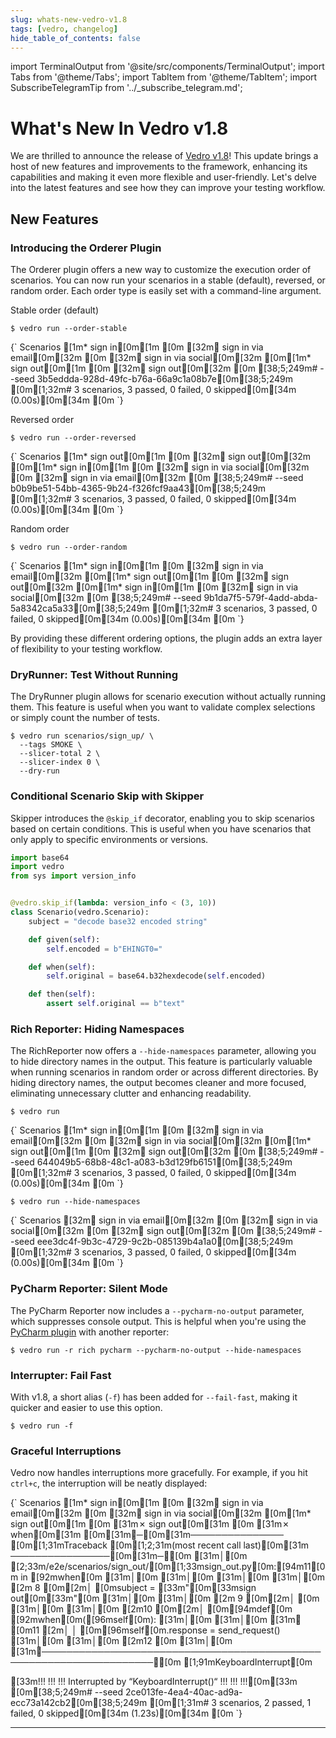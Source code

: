```yaml
---
slug: whats-new-vedro-v1.8
tags: [vedro, changelog]
hide_table_of_contents: false
---
```


import TerminalOutput from '@site/src/components/TerminalOutput';
import Tabs from '@theme/Tabs';
import TabItem from '@theme/TabItem';
import SubscribeTelegramTip from '../_subscribe_telegram.md';

# What's New In Vedro v1.8

We are thrilled to announce the release of [Vedro v1.8](https://pypi.org/project/vedro/)! This update brings a host of new features and improvements to the framework, enhancing its capabilities and making it even more flexible and user-friendly. Let's delve into the latest features and see how they can improve your testing workflow.

<!--truncate-->

## New Features

### Introducing the Orderer Plugin

The Orderer plugin offers a new way to customize the execution order of scenarios. You can now run your scenarios in a stable (default), reversed, or random order. Each order type is easily set with a command-line argument.

<Tabs>
  <TabItem value="stable" label="Stable" default>

Stable order (default)

```shell
$ vedro run --order-stable
```

<TerminalOutput>
{`
Scenarios
[1m* sign in[0m[1m
[0m [32m✔ sign in via email[0m[32m
[0m [32m✔ sign in via social[0m[32m
[0m[1m* sign out[0m[1m
[0m [32m✔ sign out[0m[32m
[0m 
[38;5;249m# --seed 3b5eddda-928d-49fc-b76a-66a9c1a08b7e[0m[38;5;249m
[0m[1;32m# 3 scenarios, 3 passed, 0 failed, 0 skipped[0m[34m (0.00s)[0m[34m
[0m
`}
</TerminalOutput>

  </TabItem>
  <TabItem value="reversed" label="Reversed" default>

Reversed order

```shell
$ vedro run --order-reversed
```

<TerminalOutput>
{`
Scenarios
[1m* sign out[0m[1m
[0m [32m✔ sign out[0m[32m
[0m[1m* sign in[0m[1m
[0m [32m✔ sign in via social[0m[32m
[0m [32m✔ sign in via email[0m[32m
[0m 
[38;5;249m# --seed b0b9be51-54bb-4365-9b24-f326fcf9aa43[0m[38;5;249m
[0m[1;32m# 3 scenarios, 3 passed, 0 failed, 0 skipped[0m[34m (0.00s)[0m[34m
[0m
`}
</TerminalOutput>

  </TabItem>
  <TabItem value="random" label="Random" default>

Random order

```shell
$ vedro run --order-random
```

<TerminalOutput>
{`
Scenarios
[1m* sign in[0m[1m
[0m [32m✔ sign in via email[0m[32m
[0m[1m* sign out[0m[1m
[0m [32m✔ sign out[0m[32m
[0m[1m* sign in[0m[1m
[0m [32m✔ sign in via social[0m[32m
[0m 
[38;5;249m# --seed 9b1da7f5-579f-4add-abda-5a8342ca5a33[0m[38;5;249m
[0m[1;32m# 3 scenarios, 3 passed, 0 failed, 0 skipped[0m[34m (0.00s)[0m[34m
[0m
`}
</TerminalOutput>

  </TabItem>
</Tabs>

By providing these different ordering options, the plugin adds an extra layer of flexibility to your testing workflow.

### DryRunner: Test Without Running

The DryRunner plugin allows for scenario execution without actually running them. This feature is useful when you want to validate complex selections or simply count the number of tests.

```shell
$ vedro run scenarios/sign_up/ \
  --tags SMOKE \
  --slicer-total 2 \
  --slicer-index 0 \
  --dry-run
```


### Conditional Scenario Skip with Skipper

Skipper introduces the `@skip_if` decorator, enabling you to skip scenarios based on certain conditions. This is useful when you have scenarios that only apply to specific environments or versions.

```python
import base64
import vedro
from sys import version_info


@vedro.skip_if(lambda: version_info < (3, 10))
class Scenario(vedro.Scenario):
    subject = "decode base32 encoded string"

    def given(self):
        self.encoded = b"EHINGT0="

    def when(self):
        self.original = base64.b32hexdecode(self.encoded)

    def then(self):
        assert self.original == b"text"
```

### Rich Reporter: Hiding Namespaces

The RichReporter now offers a `--hide-namespaces` parameter, allowing you to hide directory names in the output. This feature is particularly valuable when running scenarios in random order or across different directories. By hiding directory names, the output becomes cleaner and more focused, eliminating unnecessary clutter and enhancing readability.

<Tabs>
  <TabItem value="with_namespaces" label="Show Namespaces" default>

```shell
$ vedro run
```

<TerminalOutput>
{`
Scenarios
[1m* sign in[0m[1m
[0m [32m✔ sign in via email[0m[32m
[0m [32m✔ sign in via social[0m[32m
[0m[1m* sign out[0m[1m
[0m [32m✔ sign out[0m[32m
[0m 
[38;5;249m# --seed 644049b5-68b8-48c1-a083-b3d129fb6151[0m[38;5;249m
[0m[1;32m# 3 scenarios, 3 passed, 0 failed, 0 skipped[0m[34m (0.00s)[0m[34m
[0m
`}
</TerminalOutput>

  </TabItem>
  <TabItem value="without_namespaces" label="Hide Namespaces">

```shell
$ vedro run --hide-namespaces
```

<TerminalOutput>
{`
Scenarios
 [32m✔ sign in via email[0m[32m
[0m [32m✔ sign in via social[0m[32m
[0m [32m✔ sign out[0m[32m
[0m 
[38;5;249m# --seed eee3dc4f-9b3c-4729-9c2b-085139b4a1a0[0m[38;5;249m
[0m[1;32m# 3 scenarios, 3 passed, 0 failed, 0 skipped[0m[34m (0.00s)[0m[34m
[0m
`}
</TerminalOutput>

  </TabItem>
</Tabs>

### PyCharm Reporter: Silent Mode

The PyCharm Reporter now includes a `--pycharm-no-output` parameter, which suppresses console output. This is helpful when you're using the [PyCharm plugin](https://plugins.jetbrains.com/plugin/18227-vedro) with another reporter:

```shell
$ vedro run -r rich pycharm --pycharm-no-output --hide-namespaces
```

### Interrupter: Fail Fast

With v1.8, a short alias (`-f`) has been added for `--fail-fast`, making it quicker and easier to use this option.

```shell
$ vedro run -f
```

### Graceful Interruptions

Vedro now handles interruptions more gracefully. For example, if you hit `ctrl+c`, the interruption will be neatly displayed:

<TerminalOutput>
{`
Scenarios
[1m* sign in[0m[1m
[0m [32m✔ sign in via email[0m[32m
[0m [32m✔ sign in via social[0m[32m
[0m[1m* sign out[0m[1m
[0m [31m✗ sign out[0m[31m
[0m   [31m✗ when[0m[31m
[0m[31m╭─[0m[31m─────────────── [0m[1;31mTraceback [0m[1;2;31m(most recent call last)[0m[31m ────────────────[0m[31m─╮[0m
[31m│[0m [2;33m/e2e/scenarios/sign_out/[0m[1;33msign_out.py[0m:[94m11[0m in [92mwhen[0m                     [31m│[0m
[31m│[0m                                                                    [31m│[0m
[31m│[0m   [2m 8 [0m[2m│   [0msubject = [33m"[0m[33msign out[0m[33m"[0m                                      [31m│[0m
[31m│[0m   [2m 9 [0m[2m│   [0m                                                          [31m│[0m
[31m│[0m   [2m10 [0m[2m│   [0m[94mdef[0m [92mwhen[0m([96mself[0m):                                           [31m│[0m
[31m│[0m [31m❱ [0m11 [2m│   │   [0m[96mself[0m.response = send_request()                        [31m│[0m
[31m│[0m   [2m12 [0m                                                              [31m│[0m
[31m╰────────────────────────────────────────────────────────────────────╯[0m
[1;91mKeyboardInterrupt[0m
 
 
[33m!!!                                      !!!
!!! Interrupted by “KeyboardInterrupt()“ !!!
!!!                                      !!![0m[33m
[0m[38;5;249m# --seed 2ce013fe-4ea4-40ac-ad9a-ecc73a142cb2[0m[38;5;249m
[0m[1;31m# 3 scenarios, 2 passed, 1 failed, 0 skipped[0m[34m (1.23s)[0m[34m
[0m
`}
</TerminalOutput>

---

<SubscribeTelegramTip />
